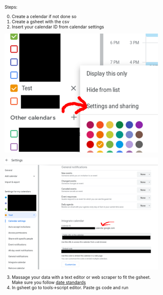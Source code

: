 Steps:

0. Create a celendar if not done so
1. Create a gsheet with the csv
2. Insert your calendar ID from calendar settings

<p align="center">
  <img src="./img/FromCalendarPage.png" alt="Getting to calendar settings" width="650">
</p>

<p align="center">
  <img src="./img/CalendarId.png" alt="Getting calendar ID" width="650">
</p>

3. Massage your data with a text editor or web scraper to fit the gsheet. Make sure you follow [date standards](https://developers.google.com/chart/interactive/docs/datesandtimes#datetimes-using-the-date-constructor)
4. In gsheet go to tools->script editor. Paste gs code and run
